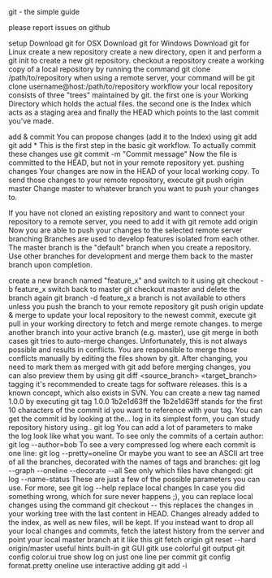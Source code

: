 git - the simple guide

please report issues on github 
 
setup
Download git for OSX 
Download git for Windows 
Download git for Linux 
create a new repository
create a new directory, open it and perform a 
git init
to create a new git repository. 
checkout a repository
create a working copy of a local repository by running the command
git clone /path/to/repository
when using a remote server, your command will be
git clone username@host:/path/to/repository 
workflow
your local repository consists of three "trees" maintained by git. the first one is your Working Directory which holds the actual files. the second one is the Index which acts as a staging area and finally the HEAD which points to the last commit you've made. 
 
add & commit
You can propose changes (add it to the Index) using
git add <filename>
git add *
This is the first step in the basic git workflow. To actually commit these changes use
git commit -m "Commit message"
Now the file is committed to the HEAD, but not in your remote repository yet. 
pushing changes
Your changes are now in the HEAD of your local working copy. To send those changes to your remote repository, execute 
git push origin master
Change master to whatever branch you want to push your changes to. 

If you have not cloned an existing repository and want to connect your repository to a remote server, you need to add it with
git remote add origin <server>
Now you are able to push your changes to the selected remote server
branching
Branches are used to develop features isolated from each other. The master branch is the "default" branch when you create a repository. Use other branches for development and merge them back to the master branch upon completion. 
 
create a new branch named "feature_x" and switch to it using
git checkout -b feature_x
switch back to master
git checkout master
and delete the branch again
git branch -d feature_x
a branch is not available to others unless you push the branch to your remote repository
git push origin <branch> 
update & merge
to update your local repository to the newest commit, execute 
git pull
in your working directory to fetch and merge remote changes.
to merge another branch into your active branch (e.g. master), use
git merge <branch>
in both cases git tries to auto-merge changes. Unfortunately, this is not always possible and results in conflicts. You are responsible to merge those conflicts manually by editing the files shown by git. After changing, you need to mark them as merged with
git add <filename>
before merging changes, you can also preview them by using
git diff <source_branch> <target_branch> 
tagging
it's recommended to create tags for software releases. this is a known concept, which also exists in SVN. You can create a new tag named 1.0.0 by executing
git tag 1.0.0 1b2e1d63ff
the 1b2e1d63ff stands for the first 10 characters of the commit id you want to reference with your tag. You can get the commit id by looking at the... 
log
in its simplest form, you can study repository history using.. git log
You can add a lot of parameters to make the log look like what you want. To see only the commits of a certain author:
git log --author=bob
To see a very compressed log where each commit is one line:
git log --pretty=oneline
Or maybe you want to see an ASCII art tree of all the branches, decorated with the names of tags and branches: 
git log --graph --oneline --decorate --all
See only which files have changed: 
git log --name-status
These are just a few of the possible parameters you can use. For more, see git log --help
replace local changes
In case you did something wrong, which for sure never happens ;), you can replace local changes using the command
git checkout -- <filename>
this replaces the changes in your working tree with the last content in HEAD. Changes already added to the index, as well as new files, will be kept. 
If you instead want to drop all your local changes and commits, fetch the latest history from the server and point your local master branch at it like this
git fetch origin
git reset --hard origin/master 
useful hints
built-in git GUI
gitk
use colorful git output
git config color.ui true
show log on just one line per commit
git config format.pretty oneline
use interactive adding
git add -i 

